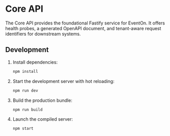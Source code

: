 # Core API

The Core API provides the foundational Fastify service for EventOn. It offers health probes, a generated OpenAPI document, and tenant-aware request identifiers for downstream systems.

## Development

1. Install dependencies:
   ```bash
   npm install
   ```
2. Start the development server with hot reloading:
   ```bash
   npm run dev
   ```
3. Build the production bundle:
   ```bash
   npm run build
   ```
4. Launch the compiled server:
   ```bash
   npm start
   ```
